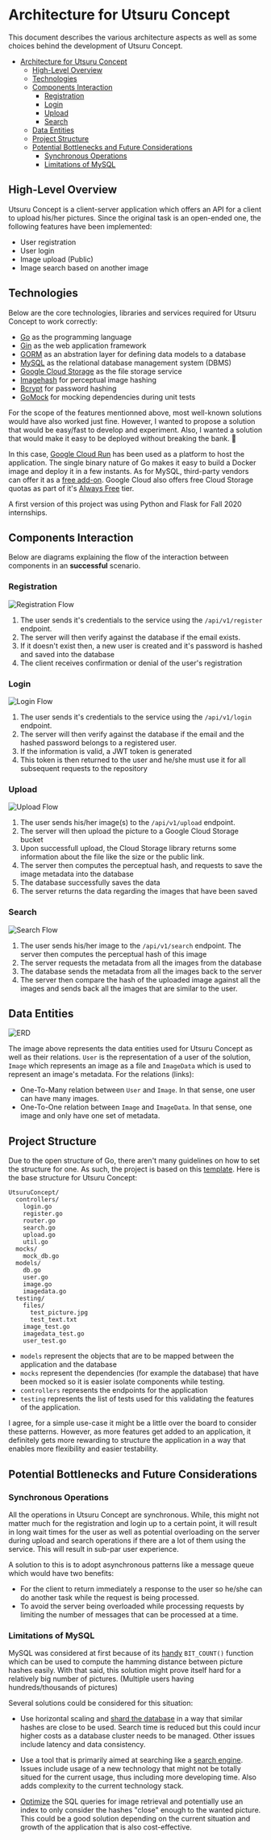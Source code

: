 # Architecture for Utsuru Concept

This document describes the various architecture aspects as well as some choices behind the development of Utsuru Concept.

- [Architecture for Utsuru Concept](#architecture-for-utsuru-concept)
  - [High-Level Overview](#high-level-overview)
  - [Technologies](#technologies)
  - [Components Interaction](#components-interaction)
    - [Registration](#registration)
    - [Login](#login)
    - [Upload](#upload)
    - [Search](#search)
  - [Data Entities](#data-entities)
  - [Project Structure](#project-structure)
  - [Potential Bottlenecks and Future Considerations](#potential-bottlenecks-and-future-considerations)
    - [Synchronous Operations](#synchronous-operations)
    - [Limitations of MySQL](#limitations-of-mysql)

## High-Level Overview

Utsuru Concept is a client-server application which offers an API for a client to upload his/her pictures. Since the original task is an open-ended one, the following features have been implemented:

- User registration
- User login
- Image upload (Public)
- Image search based on another image

## Technologies

Below are the core technologies, libraries and services required for Utsuru Concept to work correctly:

- [Go](https://golang.org/) as the programming language
- [Gin](https://gin-gonic.com/) as the web application framework
- [GORM](https://gorm.io/) as an abstration layer for defining data models to a database
- [MySQL](https://www.mysql.com/) as the relational database management system (DBMS)
- [Google Cloud Storage](https://cloud.google.com/storage/) as the file storage service
- [Imagehash](https://github.com/corona10/goimagehash) for perceptual image hashing
- [Bcrypt](https://en.wikipedia.org/wiki/Bcrypt) for password hashing
- [GoMock](https://github.com/golang/mock) for mocking dependencies during unit tests


For the scope of the features mentionned above, most well-known solutions would have also worked just fine. However, I wanted to propose a solution that would be easy/fast to develop and experiment. Also, I wanted a solution that would make it easy to be deployed without breaking the bank. 💸

In this case, [Google Cloud Run](https://cloud.google.com/run) has been used as a platform to host the application. The single binary nature of Go makes it easy to build a Docker image and deploy it in a few instants. As for MySQL, third-party vendors can offer it  as a [free add-on](https://elements.heroku.com/addons/cleardb). Google Cloud also offers free Cloud Storage quotas as part of it's [Always Free](https://cloud.google.com/free/) tier.

A first version of this project was using Python and Flask for Fall 2020 internships.

## Components Interaction

Below are diagrams explaining the flow of the interaction between components in an **successful** scenario.

### Registration

![Registration Flow](./docs/images/Utsuru_Concept_Registration_Login_Search.png)

1. The user sends it's credentials to the service using the `/api/v1/register` endpoint.
2. The server will then verify against the database if the email exists.
3. If it doesn't exist then, a new user is created and it's password is hashed and saved into the database
4. The client receives confirmation or denial of the user's registration

### Login

![Login Flow](./docs/images/Utsuru_Concept_Registration_Login_Search.png)

1. The user sends it's credentials to the service using the `/api/v1/login` endpoint.
2. The server will then verify against the database if the email and the hashed password belongs to a registered user.
3. If the information is valid, a JWT token is generated
4. This token is then returned to the user and he/she must use it for all subsequent requests to the repository

### Upload

![Upload Flow](./docs/images/Utsuru_Concept_Upload.png)

1. The user sends his/her image(s) to the `/api/v1/upload` endpoint.
2. The server will then upload the picture to a Google Cloud Storage bucket
3. Upon successfull upload, the Cloud Storage library returns some information about the file like the size or the public link.
4. The server then computes the perceptual hash, and requests to save the image metadata into the database
5. The database successfully saves the data
6. The server returns the data regarding the images that have been saved

### Search

![Search Flow](./docs/images/Utsuru_Concept_Registration_Login_Search.png)

1. The user sends his/her image to the `/api/v1/search` endpoint. The server then computes the perceptual hash of this image
2. The server requests the metadata from all the images from the database
3. The database sends the metadata from all the images back to the server
4. The server then compare the hash of the uploaded image against all the images and sends back all the images that are similar to the user.

## Data Entities

![ERD](./docs/images/Utsuru_Concept_Erd.png)

The image above represents the data entities used for Utsuru Concept as well as their relations. `User` is the representation of a user of the solution, `Image` which represents an image as a file and `ImageData` which is used to represent an image's metadata. For the relations (links):

- One-To-Many relation between `User` and `Image`. In that sense, one user can have many images.
- One-To-One relation between `Image` and `ImageData`. In that sense, one image and only have one set of metadata.

## Project Structure

Due to the open structure of Go, there aren't many guidelines on how to set the structure for one. As such, the project is based on this [template](https://github.com/vsouza/go-gin-boilerplate). Here is the base structure for Utsuru Concept:

```
UtsuruConcept/
  controllers/
    login.go
    register.go
    router.go
    search.go
    upload.go
    util.go
  mocks/
    mock_db.go  
  models/
    db.go
    user.go
    image.go
    imagedata.go
  testing/
    files/
      test_picture.jpg
      test_text.txt
    image_test.go
    imagedata_test.go
    user_test.go
```

- `models` represent the objects that are to be mapped between the application and the database
- `mocks` represent the dependencies (for example the database) that have been mocked so it is easier isolate components while testing.
- `controllers` represents the endpoints for the application
- `testing` represents the list of tests used for this validating the features of the application.

I agree, for a simple use-case it might be a little over the board to consider these patterns. However, as more features get added to an application, it definitely gets more rewarding to structure the application in a way that enables more flexibility and easier testability.

## Potential Bottlenecks and Future Considerations

### Synchronous Operations

All the operations in Utsuru Concept are synchronous. While, this might not matter much for the registration and login up to a certain point, it will result in long wait times for the user as well as potential overloading on the server during upload and search operations if there are a lot of them using the service. This will result in sub-par user experience.

A solution to this is to adopt asynchronous patterns like a message queue which would have two benefits:

- For the client to return immediately a response to the user so he/she can do another task while the request is being processed.
- To avoid the server being overloaded while processing requests by limiting the number of messages that can be processed at a time.

### Limitations of MySQL

MySQL was considered at first because of its [handy](https://stackoverflow.com/q/14925151) `BIT_COUNT()` function which can be used to compute the hamming distance between picture hashes easily. With that said, this solution might prove itself hard for a relatively big number of pictures. (Multiple users having hundreds/thousands of pictures)

Several solutions could be considered for this situation:

- Use horizontal scaling and [shard the database](https://en.wikipedia.org/wiki/Shard_(database_architecture)) in a way that similar hashes are close to be used. Search time is reduced but this could incur higher costs as a database cluster needs to be managed. Other issues include latency and data consistency.

- Use a tool that is primarily aimed at searching like a [search engine](https://www.elastic.co/app-search/). Issues include usage of a new technology that might not be totally situed for the current usage, thus including more developing time. Also adds complexity to the current technology stack.

- [Optimize](https://stackoverflow.com/a/35069581¼) the SQL queries for image retrieval and potentially use an index to only consider the hashes "close" enough to the wanted picture. This could be a good solution depending on the current situation and growth of the application that is also cost-effective.